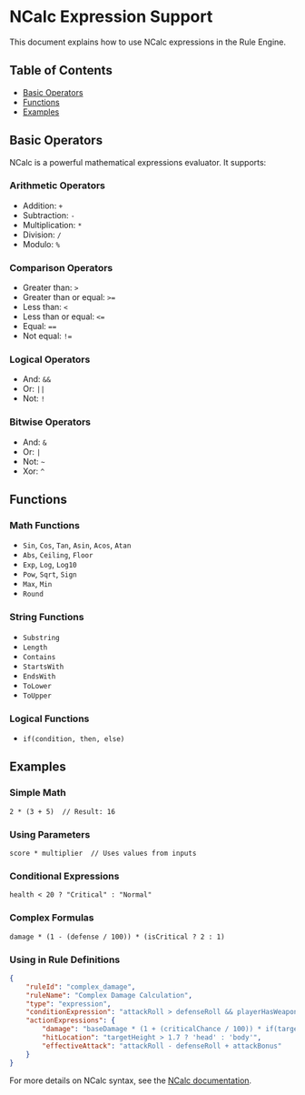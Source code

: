 # NCalc Expression Support

This document explains how to use NCalc expressions in the Rule Engine.

## Table of Contents
- [Basic Operators](#basic-operators)
- [Functions](#functions)
- [Examples](#examples)

## Basic Operators

NCalc is a powerful mathematical expressions evaluator. It supports:

### Arithmetic Operators
- Addition: `+`
- Subtraction: `-`
- Multiplication: `*`
- Division: `/`
- Modulo: `%`

### Comparison Operators
- Greater than: `>`
- Greater than or equal: `>=`
- Less than: `<`
- Less than or equal: `<=`
- Equal: `==`
- Not equal: `!=`

### Logical Operators
- And: `&&`
- Or: `||`
- Not: `!`

### Bitwise Operators
- And: `&`
- Or: `|`
- Not: `~`
- Xor: `^`

## Functions

### Math Functions
- `Sin`, `Cos`, `Tan`, `Asin`, `Acos`, `Atan`
- `Abs`, `Ceiling`, `Floor`
- `Exp`, `Log`, `Log10`
- `Pow`, `Sqrt`, `Sign`
- `Max`, `Min`
- `Round`

### String Functions
- `Substring`
- `Length`
- `Contains`
- `StartsWith`
- `EndsWith`
- `ToLower`
- `ToUpper`

### Logical Functions
- `if(condition, then, else)`

## Examples

### Simple Math
```
2 * (3 + 5)  // Result: 16
```

### Using Parameters
```
score * multiplier  // Uses values from inputs
```

### Conditional Expressions
```
health < 20 ? "Critical" : "Normal"
```

### Complex Formulas
```
damage * (1 - (defense / 100)) * (isCritical ? 2 : 1)
```

### Using in Rule Definitions

```json
{
    "ruleId": "complex_damage",
    "ruleName": "Complex Damage Calculation",
    "type": "expression",
    "conditionExpression": "attackRoll > defenseRoll && playerHasWeapon",
    "actionExpressions": {
        "damage": "baseDamage * (1 + (criticalChance / 100)) * if(targetIsArmored, 0.5, 1.0)",
        "hitLocation": "targetHeight > 1.7 ? 'head' : 'body'",
        "effectiveAttack": "attackRoll - defenseRoll + attackBonus"
    }
}
```

For more details on NCalc syntax, see the [NCalc documentation](https://github.com/ncalc/ncalc). 